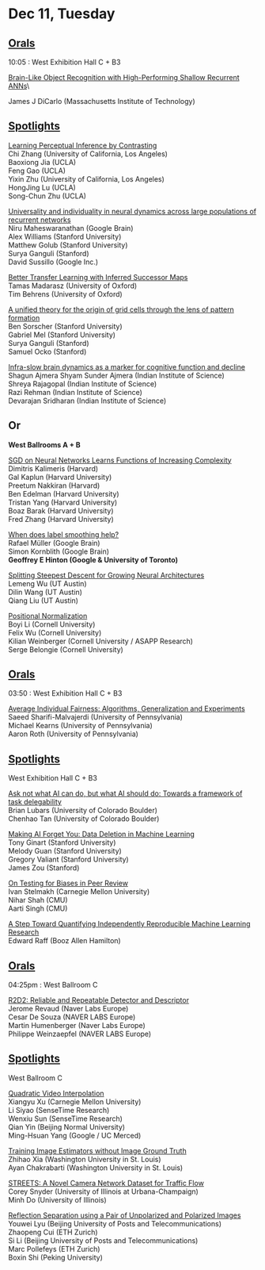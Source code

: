 # Dec 11, Tuesday 

## [Orals](https://nips.cc/Conferences/2019/ScheduleMultitrack?text=&session=&event_type=&day=2019-12-12)

10:05 : West Exhibition Hall C + B3

[Brain-Like Object Recognition with High-Performing Shallow Recurrent ANNs](https://nips.cc/Conferences/2019/ScheduleMultitrack?event=15882)\

James J DiCarlo (Massachusetts Institute of Technology)


## [Spotlights](https://nips.cc/Conferences/2019/ScheduleMultitrack?text=&session=&event_type=&day=2019-12-12)

[Learning Perceptual Inference by Contrasting](https://nips.cc/Conferences/2019/ScheduleMultitrack?event=15883)\
Chi Zhang (University of California, Los Angeles)\
Baoxiong Jia (UCLA)\
Feng Gao (UCLA)\
Yixin Zhu (University of California, Los Angeles)\
HongJing Lu (UCLA)\
Song-Chun Zhu (UCLA)

[Universality and individuality in neural dynamics across large populations of recurrent networks](https://nips.cc/Conferences/2019/ScheduleMultitrack?event=15884)\
Niru Maheswaranathan (Google Brain)\
Alex Williams (Stanford University)\
Matthew Golub (Stanford University)\
Surya Ganguli (Stanford)\
David Sussillo (Google Inc.)


[Better Transfer Learning with Inferred Successor Maps](https://nips.cc/Conferences/2019/ScheduleMultitrack?event=15885)\
Tamas Madarasz (University of Oxford)\
Tim Behrens (University of Oxford)


[A unified theory for the origin of grid cells through the lens of pattern formation](https://nips.cc/Conferences/2019/ScheduleMultitrack?event=15886)\
Ben Sorscher (Stanford University)\
Gabriel Mel (Stanford University)\
Surya Ganguli (Stanford)\
Samuel Ocko (Stanford)

[Infra-slow brain dynamics as a marker for cognitive function and decline](https://nips.cc/Conferences/2019/ScheduleMultitrack?event=15887)\
Shagun Ajmera Shyam Sunder Ajmera (Indian Institute of Science)\
Shreya Rajagopal (Indian Institute of Science)\
Razi Rehman (Indian Institute of Science)\
Devarajan Sridharan (Indian Institute of Science)

## Or

**West Ballrooms A + B**

[SGD on Neural Networks Learns Functions of Increasing Complexity](https://nips.cc/Conferences/2019/ScheduleMultitrack?text=&session=&event_type=&day=2019-12-12)\
Dimitris Kalimeris (Harvard)\
Gal Kaplun (Harvard University)\
Preetum Nakkiran (Harvard)\
Ben Edelman (Harvard University)\
Tristan Yang (Harvard University)\
Boaz Barak (Harvard University)\
Fred Zhang (Harvard University)


[When does label smoothing help?](https://nips.cc/Conferences/2019/ScheduleMultitrack?event=15717)\
Rafael Müller (Google Brain)\
Simon Kornblith (Google Brain)\
**Geoffrey E Hinton (Google & University of Toronto)**


[Splitting Steepest Descent for Growing Neural Architectures](https://nips.cc/Conferences/2019/ScheduleMultitrack?event=15718)\
Lemeng Wu (UT Austin)\
Dilin Wang (UT Austin)\
Qiang Liu (UT Austin)


[Positional Normalization](https://nips.cc/Conferences/2019/ScheduleMultitrack?event=15719)\
Boyi Li (Cornell University)\
Felix Wu (Cornell University)\
Kilian Weinberger (Cornell University / ASAPP Research)\
Serge Belongie (Cornell University)




## [Orals](https://nips.cc/Conferences/2019/ScheduleMultitrack?text=&session=&event_type=&day=2019-12-12)


03:50 : West Exhibition Hall C + B3

[Average Individual Fairness: Algorithms, Generalization and Experiments](https://nips.cc/Conferences/2019/ScheduleMultitrack?event=15889)\
Saeed Sharifi-Malvajerdi (University of Pennsylvania)\
Michael Kearns (University of Pennsylvania)\
Aaron Roth (University of Pennsylvania)



## [Spotlights](https://nips.cc/Conferences/2019/ScheduleMultitrack?text=&session=&event_type=&day=2019-12-12)

West Exhibition Hall C + B3

[Ask not what AI can do, but what AI should do: Towards a framework of task delegability](https://nips.cc/Conferences/2019/ScheduleMultitrack?event=15890)\
Brian Lubars (University of Colorado Boulder)\
Chenhao Tan (University of Colorado Boulder)

[Making AI Forget You: Data Deletion in Machine Learning](https://nips.cc/Conferences/2019/ScheduleMultitrack?event=15891)\
Tony Ginart (Stanford University)\
Melody Guan (Stanford University)\
Gregory Valiant (Stanford University)\
James Zou (Stanford)

[On Testing for Biases in Peer Review](https://nips.cc/Conferences/2019/ScheduleMultitrack?event=15892)\
Ivan Stelmakh (Carnegie Mellon University)\
Nihar Shah (CMU)\
Aarti Singh (CMU)

[A Step Toward Quantifying Independently Reproducible Machine Learning Research](https://nips.cc/Conferences/2019/ScheduleMultitrack?event=15893)\
Edward Raff (Booz Allen Hamilton)



## [Orals](https://nips.cc/Conferences/2019/ScheduleMultitrack?text=&session=&event_type=&day=2019-12-12)

04:25pm : West Ballroom C

[R2D2: Reliable and Repeatable Detector and Descriptor](https://nips.cc/Conferences/2019/ScheduleMultitrack?text=&session=&event_type=&day=2019-12-12)\
Jerome Revaud (Naver Labs Europe)\
Cesar De Souza (NAVER LABS Europe)\
Martin Humenberger (Naver Labs Europe)\
Philippe Weinzaepfel (NAVER LABS Europe)



## [Spotlights](https://nips.cc/Conferences/2019/ScheduleMultitrack?text=&session=&event_type=&day=2019-12-12)

West Ballroom C

[Quadratic Video Interpolation](https://nips.cc/Conferences/2019/ScheduleMultitrack?event=15783)\
Xiangyu Xu (Carnegie Mellon University)\
Li Siyao (SenseTime Research)\
Wenxiu Sun (SenseTime Research)\
Qian Yin (Beijing Normal University)\
Ming-Hsuan Yang (Google / UC Merced)

[Training Image Estimators without Image Ground Truth](https://nips.cc/Conferences/2019/ScheduleMultitrack?event=15784)\
Zhihao Xia (Washington University in St. Louis)\
Ayan Chakrabarti (Washington University in St. Louis)

[STREETS: A Novel Camera Network Dataset for Traffic Flow](https://nips.cc/Conferences/2019/ScheduleMultitrack?event=15785)\
Corey Snyder (University of Illinois at Urbana-Champaign)\
Minh Do (University of Illinois)

[Reflection Separation using a Pair of Unpolarized and Polarized Images](https://nips.cc/Conferences/2019/ScheduleMultitrack?event=15786)\
Youwei Lyu (Beijing University of Posts and Telecommunications)\
Zhaopeng Cui (ETH Zurich)\
Si Li (Beijing University of Posts and Telecommunications)\
Marc Pollefeys (ETH Zurich)\
Boxin Shi (Peking University)





